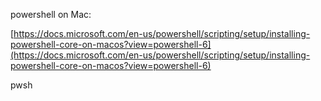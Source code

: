 powershell on Mac:

[https://docs.microsoft.com/en-us/powershell/scripting/setup/installing-powershell-core-on-macos?view=powershell-6](https://docs.microsoft.com/en-us/powershell/scripting/setup/installing-powershell-core-on-macos?view=powershell-6)

pwsh



